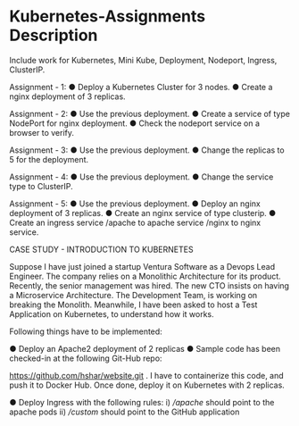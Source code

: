 # Kubernetes-Assignments Description
Include work for Kubernetes, Mini Kube, Deployment, Nodeport, Ingress, ClusterIP. 

Assignment - 1: 
● Deploy a Kubernetes Cluster for 3 nodes. 
● Create a nginx deployment of 3 replicas.

Assignment - 2:
● Use the previous deployment. 
● Create a service of type NodePort for nginx deployment. 
● Check the nodeport service on a browser to verify. 

Assignment - 3:
● Use the previous deployment. 
● Change the replicas to 5 for the deployment. 

Assignment - 4:
● Use the previous deployment.
● Change the service type to ClusterIP.

Assignment - 5:
● Use the previous deployment. 
● Deploy an nginx deployment of 3 replicas. 
● Create an nginx service of type clusterip. 
● Create an ingress service /apache to apache service /nginx to nginx service. 

CASE STUDY - INTRODUCTION TO KUBERNETES
 
Suppose I have just joined a startup Ventura Software as a Devops Lead Engineer. The company relies on a Monolithic Architecture for its product. Recently, the senior management was hired. The new CTO insists on having a Microservice Architecture. The Development Team, is 
working on breaking the Monolith. Meanwhile, I have been asked to host a Test Application on Kubernetes, to understand how it works.
 
Following things have to be implemented:
 
● Deploy an Apache2 deployment of 2 replicas 
● Sample code has been checked-in at the following Git-Hub repo:
 
https://github.com/hshar/website.git
 . 
I have to containerize this code, and push it to Docker Hub. Once done, deploy it on Kubernetes with 2 replicas.
 
● Deploy Ingress with the following rules: 
i) */apache* should point to the apache pods 
ii) */custom* should point to the GitHub application 
